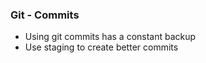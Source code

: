 ### Git - Commits

- Using git commits has a constant backup
- Use staging to create better commits
